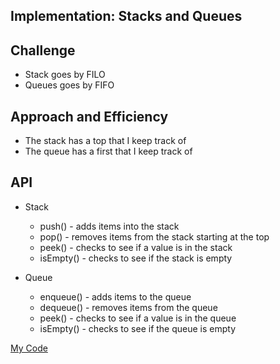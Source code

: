 ## Implementation: Stacks and Queues


## Challenge
- Stack goes by FILO
- Queues goes by FIFO

## Approach and Efficiency
- The stack has a top that I keep track of
- The queue has a first that I keep track of

## API
- Stack 
   - push() - adds items into the stack
   - pop() - removes items from the stack starting at the top
   - peek() - checks to see if a value is in the stack
   - isEmpty() - checks to see if the stack is empty
    
- Queue
   - enqueue() - adds items to the queue
   - dequeue() - removes items from the queue
   - peek() - checks to see if a value is in the queue
   - isEmpty() - checks to see if the queue is empty
    
[My Code](https://github.com/jjblues86/data-structures-and-algorithms-/tree/master/datastructures/src/main/java/stacksandqueues)
        
    
